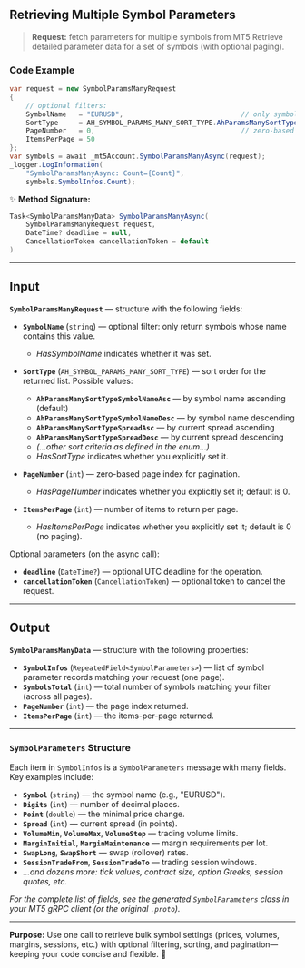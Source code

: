 ## Retrieving Multiple Symbol Parameters

> **Request:** fetch parameters for multiple symbols from MT5
> Retrieve detailed parameter data for a set of symbols (with optional paging).

### Code Example

```csharp
var request = new SymbolParamsManyRequest
{
    // optional filters:
    SymbolName   = "EURUSD",                             // only symbols whose name contains this
    SortType     = AH_SYMBOL_PARAMS_MANY_SORT_TYPE.AhParamsManySortTypeSymbolNameAsc,
    PageNumber   = 0,                                    // zero-based
    ItemsPerPage = 50
};
var symbols = await _mt5Account.SymbolParamsManyAsync(request);
_logger.LogInformation(
    "SymbolParamsManyAsync: Count={Count}",
    symbols.SymbolInfos.Count);
```

✨ **Method Signature:**

```csharp
Task<SymbolParamsManyData> SymbolParamsManyAsync(
    SymbolParamsManyRequest request,
    DateTime? deadline = null,
    CancellationToken cancellationToken = default
)
```

---

## Input

**`SymbolParamsManyRequest`** — structure with the following fields:

* **`SymbolName`** (`string`) — optional filter: only return symbols whose name contains this value.

  * *HasSymbolName* indicates whether it was set.
* **`SortType`** (`AH_SYMBOL_PARAMS_MANY_SORT_TYPE`) — sort order for the returned list. Possible values:

  * **`AhParamsManySortTypeSymbolNameAsc`** — by symbol name ascending (default)
  * **`AhParamsManySortTypeSymbolNameDesc`** — by symbol name descending
  * **`AhParamsManySortTypeSpreadAsc`** — by current spread ascending
  * **`AhParamsManySortTypeSpreadDesc`** — by current spread descending
  * *(…other sort criteria as defined in the enum…)*
  * *HasSortType* indicates whether you explicitly set it.
* **`PageNumber`** (`int`) — zero-based page index for pagination.

  * *HasPageNumber* indicates whether you explicitly set it; default is 0.
* **`ItemsPerPage`** (`int`) — number of items to return per page.

  * *HasItemsPerPage* indicates whether you explicitly set it; default is 0 (no paging).

Optional parameters (on the async call):

* **`deadline`** (`DateTime?`) — optional UTC deadline for the operation.
* **`cancellationToken`** (`CancellationToken`) — optional token to cancel the request.

---

## Output

**`SymbolParamsManyData`** — structure with the following properties:

* **`SymbolInfos`** (`RepeatedField<SymbolParameters>`) — list of symbol parameter records matching your request (one page).
* **`SymbolsTotal`** (`int`) — total number of symbols matching your filter (across all pages).
* **`PageNumber`** (`int`) — the page index returned.
* **`ItemsPerPage`** (`int`) — the items-per-page returned.

---

### `SymbolParameters` Structure

Each item in `SymbolInfos` is a `SymbolParameters` message with many fields. Key examples include:

* **`Symbol`** (`string`) — the symbol name (e.g., "EURUSD").
* **`Digits`** (`int`) — number of decimal places.
* **`Point`** (`double`) — the minimal price change.
* **`Spread`** (`int`) — current spread (in points).
* **`VolumeMin`**, **`VolumeMax`**, **`VolumeStep`** — trading volume limits.
* **`MarginInitial`**, **`MarginMaintenance`** — margin requirements per lot.
* **`SwapLong`**, **`SwapShort`** — swap (rollover) rates.
* **`SessionTradeFrom`**, **`SessionTradeTo`** — trading session windows.
* *…and dozens more: tick values, contract size, option Greeks, session quotes, etc.*

*For the complete list of fields, see the generated `SymbolParameters` class in your MT5 gRPC client (or the original `.proto`).*

---

**Purpose:**
Use one call to retrieve bulk symbol settings (prices, volumes, margins, sessions, etc.) with optional filtering, sorting, and pagination—keeping your code concise and flexible. 🚀
